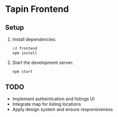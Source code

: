 # Tapin Frontend

## Setup

1. Install dependencies:
	```sh
	cd frontend
	npm install
	```
2. Start the development server:
	```sh
	npm start
	```

## TODO
- Implement authentication and listings UI
- Integrate map for listing locations
- Apply design system and ensure responsiveness
